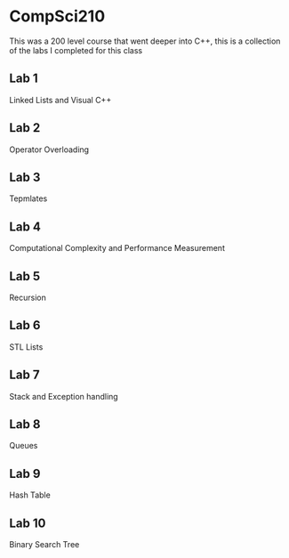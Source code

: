 # CompSci210
This was a 200 level course that went deeper into C++, this is a collection of the labs I completed for this class
## Lab 1 
Linked Lists and Visual C++
## Lab 2 
Operator Overloading
## Lab 3
Tepmlates
## Lab 4
Computational Complexity and Performance Measurement
## Lab 5 
Recursion
## Lab 6 
STL Lists
## Lab 7 
Stack and Exception handling
## Lab 8
Queues
## Lab 9
Hash Table
## Lab 10
Binary Search Tree
